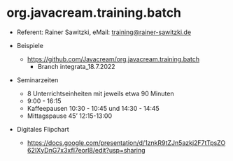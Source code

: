 # org.javacream.training.batch

* Referent: Rainer Sawitzki, eMail: training@rainer-sawitzki.de

* Beispiele
  * https://github.com/Javacream/org.javacream.training.batch
    *  Branch integrata_18.7.2022
    
* Seminarzeiten
  * 8 Unterrichtseinheiten mit jeweils etwa 90 Minuten
  * 9:00 - 16:15
  * Kaffeepausen 10:30 - 10:45 und 14:30 - 14:45
  * Mittagspause 45’ 12:15-13:00


* Digitales Flipchart
  * https://docs.google.com/presentation/d/1znkR9tZJn5azkj2F7tTpsZO62IXyDnG7x3xfI7eorl8/edit?usp=sharing
